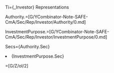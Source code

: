 Ti={_Investor} Representations

Authority.=[G/YCombinator-Note-SAFE-CmA/Sec/Rep/Investor/Authority/0.md]

InvestmentPurpose.=[G/YCombinator-Note-SAFE-CmA/Sec/Rep/Investor/InvestmentPurpose/0.md]

Secs={Authority.Sec}<li>{InvestmentPurpose.Sec}

=[G/Z/ol/2]
